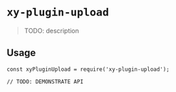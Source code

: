 # `xy-plugin-upload`

> TODO: description

## Usage

```
const xyPluginUpload = require('xy-plugin-upload');

// TODO: DEMONSTRATE API
```

